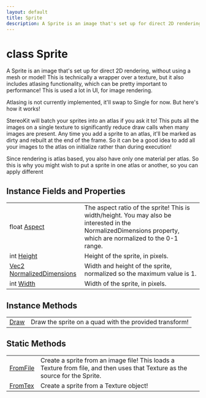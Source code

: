 ```yaml
---
layout: default
title: Sprite
description: A Sprite is an image that's set up for direct 2D rendering, without using a mesh or model! This is technically a wrapper over a texture, but it also includes atlasing functionality, which can be pretty important to performance! This is used a lot in UI, for image rendering.  Atlasing is not currently implemented, it'll swap to Single for now. But here's how it works!  StereoKit will batch your sprites into an atlas if you ask it to! This puts all the images on a single texture to significantly reduce draw calls when many images are present. Any time you add a sprite to an atlas, it'll be marked as dirty and rebuilt at the end of the frame. So it can be a good idea to add all your images to the atlas on initialize rather than during execution!  Since rendering is atlas based, you also have only one material per atlas. So this is why you might wish to put a sprite in one atlas or another, so you can apply different
---
```

# class Sprite

A Sprite is an image that's set up for direct 2D rendering,
without using a mesh or model! This is technically a wrapper over a
texture, but it also includes atlasing functionality, which can be
pretty important to performance! This is used a lot in UI, for image
rendering.

Atlasing is not currently implemented, it'll swap to Single for now.
But here's how it works!

StereoKit will batch your sprites into an atlas if you ask it to!
This puts all the images on a single texture to significantly reduce
draw calls when many images are present. Any time you add a sprite to
an atlas, it'll be marked as dirty and rebuilt at the end of the
frame. So it can be a good idea to add all your images to the atlas
on initialize rather than during execution!

Since rendering is atlas based, you also have only one material per
atlas. So this is why you might wish to put a sprite in one atlas or
another, so you can apply different

## Instance Fields and Properties

|  |  |
|--|--|
|float [Aspect]({{site.url}}/Pages/StereoKit/Sprite/Aspect.html)|The aspect ratio of the sprite! This is width/height. You may also be interested in the NormalizedDimensions property, which are normalized to the 0-1 range.|
|int [Height]({{site.url}}/Pages/StereoKit/Sprite/Height.html)|Height of the sprite, in pixels.|
|[Vec2]({{site.url}}/Pages/StereoKit/Vec2.html) [NormalizedDimensions]({{site.url}}/Pages/StereoKit/Sprite/NormalizedDimensions.html)|Width and height of the sprite, normalized so the maximum value is 1.|
|int [Width]({{site.url}}/Pages/StereoKit/Sprite/Width.html)|Width of the sprite, in pixels.|

## Instance Methods

|  |  |
|--|--|
|[Draw]({{site.url}}/Pages/StereoKit/Sprite/Draw.html)|Draw the sprite on a quad with the provided transform!|

## Static Methods

|  |  |
|--|--|
|[FromFile]({{site.url}}/Pages/StereoKit/Sprite/FromFile.html)|Create a sprite from an image file! This loads a Texture from file, and then uses that Texture as the source for the Sprite.|
|[FromTex]({{site.url}}/Pages/StereoKit/Sprite/FromTex.html)|Create a sprite from a Texture object!|
